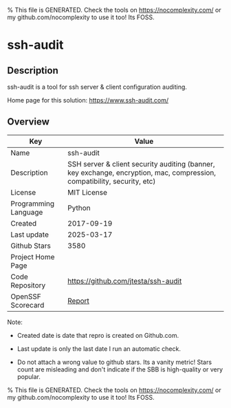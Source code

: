 
% This file is GENERATED. Check the tools on https://nocomplexity.com/ or my github.com/nocomplexity to use it too! Its FOSS. 

# ssh-audit

## Description 

ssh-audit is a tool for ssh server & client configuration auditing.

Home page for this solution: https://www.ssh-audit.com/ 

## Overview 

| Key | Value |
| --- | --- |
| Name | ssh-audit |
| Description | SSH server & client security auditing (banner, key exchange, encryption, mac, compression, compatibility, security, etc) |
| License | MIT License |
| Programming Language | Python |
| Created | 2017-09-19 |
| Last update | 2025-03-17 |
| Github Stars | 3580 |
| Project Home Page |  |
| Code Repository | https://github.com/jtesta/ssh-audit |
| OpenSSF Scorecard | [Report](https://securityscorecards.dev/viewer/?uri=github.com/jtesta/ssh-audit) |

Note:
 - Created date is date that repro is created on Github.com. 

- Last update is only the last date I run an automatic check. 

- Do not attach a wrong value to github stars. Its a vanity metric! Stars count are misleading and 
don't indicate if the SBB is high-quality or very popular.

% This file is GENERATED. Check the tools on https://nocomplexity.com/ or my github.com/nocomplexity to use it too! Its FOSS. 

